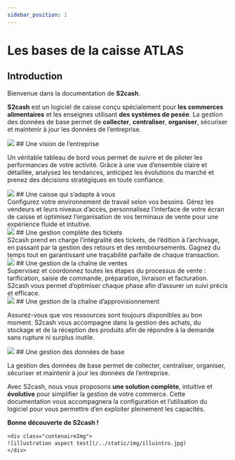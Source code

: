 ```yaml
---
sidebar_position: 1
---
```


# Les bases de la caisse ATLAS

## Introduction


Bienvenue dans la documentation de **S2cash**.

**S2cash** est un logiciel de caisse conçu spécialement pour **les commerces alimentaires** et les enseignes utilisant **des systèmes de pesée**.
La gestion des données de base permet de **collecter**, **centraliser**, **organiser**, sécuriser et maintenir à jour les données de l’entreprise.





<div class="h2withlogo">
<img class="logoImg" src="/img/logo/__1.svg" /> 
## Une vision de l’entreprise
</div>

Un véritable tableau de bord vous permet de suivre et de piloter les performances de votre activité. Grâce à une vue d’ensemble claire et détaillée, analysez les tendances, anticipez les évolutions du marché et prenez des décisions stratégiques en toute confiance.




<div class="h2withlogo">
<img class="logoImg" src="/img/logo/__2.svg" /> 
## Une caisse qui s’adapte à vous
</div>
Configurez votre environnement de travail selon vos besoins. Gérez les vendeurs et leurs niveaux d’accès, personnalisez l’interface de votre écran de caisse et optimisez l’organisation de vos terminaux de vente pour une expérience fluide et intuitive.





<div class="h2withlogo">
<img class="logoImg" src="/img/logo/__3.svg" /> 
## Une gestion complète des tickets
</div>
S2cash prend en charge l’intégralité des tickets, de l’édition à l’archivage, en passant par la gestion des retours et des remboursements. Gagnez du temps tout en garantissant une traçabilité parfaite de chaque transaction.





<div class="h2withlogo">
<img class="logoImg" src="/img/logo/__4.svg" /> 
## Une gestion de la chaîne de ventes
</div>
Supervisez et coordonnez toutes les étapes du processus de vente : tarification, saisie de commande, préparation, livraison et facturation. S2cash vous permet d’optimiser chaque phase afin d’assurer un suivi précis et efficace.





<div class="h2withlogo">
<img class="logoImg" src="/img/logo/__5.svg" /> 
## Une gestion de la chaîne d’approvisionnement
</div>


Assurez-vous que vos ressources sont toujours disponibles au bon moment. S2cash vous accompagne dans la gestion des achats, du stockage et de la réception des produits afin de répondre à la demande sans rupture ni surplus inutile.




<div class="h2withlogo">
<img class="logoImg" src="/img/logo/__6.svg" /> 
## Une gestion des données de base
</div>

La gestion des données de base permet de collecter, centraliser, organiser, sécuriser et maintenir à jour les données de l’entreprise.



Avec S2cash, nous vous proposons **une solution complète**, intuitive et **évolutive** pour simplifier la gestion de votre commerce. Cette documentation vous accompagnera la configuration et l’utilisation du logiciel pour vous permettre d’en exploiter pleinement les capacités.

**Bonne découverte de S2cash !**

    <div class="contenaireImg">
    ![illustration aspect test](/../static/img/illuintro.jpg)
    </div>

